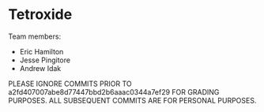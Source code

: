 # Tetroxide

Team members:

- Eric Hamilton
- Jesse Pingitore
- Andrew Idak

PLEASE IGNORE COMMITS PRIOR TO a2fd407007abe8d77447bbd2b6aaac0344a7ef29 FOR GRADING PURPOSES. ALL SUBSEQUENT COMMITS ARE FOR PERSONAL PURPOSES.
